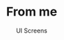 ---
layout: embed
permalink: apps/bank/architectures/payment-history-from-me/ui-screens
lang: en
page_id: apps-bank-architectures-payment-history-from-me-screens

title: From me
subtitle: UI Screens
backUrl: /apps/bank/architectures/payment-history-from-me

description: Screens
---